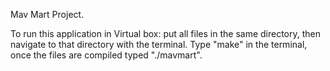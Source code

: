 Mav Mart Project.

To run this application in Virtual box: put all files in the same directory, then navigate to that directory with the terminal. Type "make" in the terminal, once the files are compiled typed "./mavmart".

